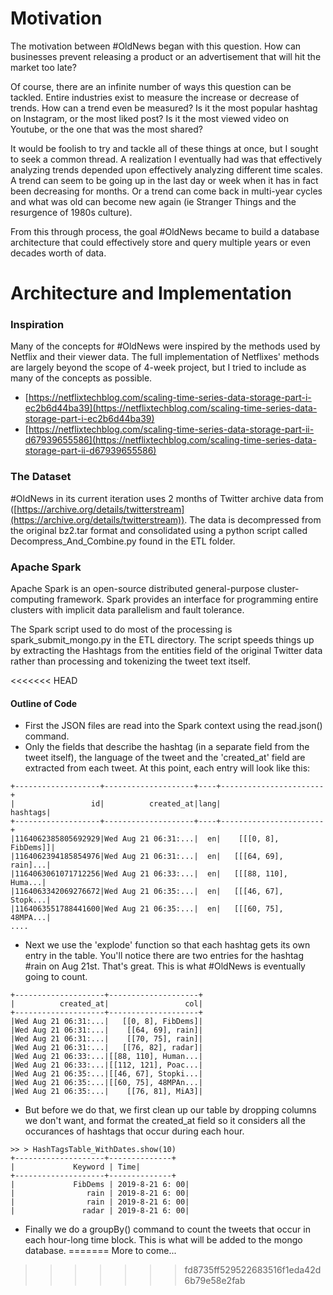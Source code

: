 # Motivation

The motivation between #OldNews began with this question.  How can businesses prevent releasing a product or an advertisement that will hit the market too late?

Of course, there are an infinite number of ways this question can be tackled. Entire industries exist to measure the increase or decrease of trends. How can a trend even be measured? Is it the most popular hashtag on Instagram, or the most liked post?  Is it the most viewed video on Youtube, or the one that was the most shared?

It would be foolish to try and tackle all of these things at once, but I sought to seek a common thread.  A realization I eventually had was that effectively analyzing trends depended upon effectively analyzing different time scales.  A trend can seem to be going up in the last day or week when it has in fact been decreasing for months.  Or a trend can come back in multi-year cycles and what was old can become new again (ie Stranger Things and the resurgence of 1980s culture). 

From this through process, the goal #OldNews became to build a database architecture that could effectively store and query multiple years or even decades worth of data.  

# Architecture and Implementation

### Inspiration

Many of the concepts for #OldNews were inspired by the methods used by Netflix and their viewer data.  The full implementation of Netflixes' methods are largely beyond the scope of  4-week project, but I tried to include as many of the concepts as possible.

- [https://netflixtechblog.com/scaling-time-series-data-storage-part-i-ec2b6d44ba39](https://netflixtechblog.com/scaling-time-series-data-storage-part-i-ec2b6d44ba39)
- [https://netflixtechblog.com/scaling-time-series-data-storage-part-ii-d67939655586](https://netflixtechblog.com/scaling-time-series-data-storage-part-ii-d67939655586)

### The Dataset

#OldNews in its current iteration uses 2 months of Twitter archive data from ([https://archive.org/details/twitterstream](https://archive.org/details/twitterstream)). The data is decompressed from the original bz2.tar format and consolidated using a python script called Decompress_And_Combine.py found in the ETL folder.

### Apache Spark

Apache Spark is an open-source distributed general-purpose cluster-computing framework. Spark provides an interface for programming entire clusters with implicit data parallelism and fault tolerance.

The Spark script used to do most of the processing is spark_submit_mongo.py in the ETL directory. The script speeds things up by extracting the Hashtags from the entities field of the original Twitter data rather than processing and tokenizing the tweet text itself.

<<<<<<< HEAD

#### Outline of Code

* First the JSON files are read into the Spark context using the read.json() command.
* Only the fields that describe the hashtag (in a separate field from the tweet itself), the language of the tweet and the 'created_at' field are extracted from each tweet. At this point, each entry will look like this:

```
+-------------------+--------------------+----+-----------------------+
|                 id|          created_at|lang|               hashtags|
+-------------------+--------------------+----+-----------------------+
|1164062385805692929|Wed Aug 21 06:31:...|  en|    [[[0, 8], FibDems]]|
|1164062394185854976|Wed Aug 21 06:31:...|  en|   [[[64, 69], rain]...|
|1164063061071712256|Wed Aug 21 06:33:...|  en|   [[[88, 110], Huma...|
|1164063342069276672|Wed Aug 21 06:35:...|  en|   [[[46, 67], Stopk...|
|1164063551788441600|Wed Aug 21 06:35:...|  en|   [[[60, 75], 48MPA...|
....
```

* Next we use the 'explode' function so that each hashtag gets its own entry in the table. You'll notice there are two entries for the hashtag #rain on Aug 21st. That's great. This is what #OldNews is eventually going to count. 

```
+--------------------+--------------------+
|          created_at|                 col|
+--------------------+--------------------+
|Wed Aug 21 06:31:...|   [[0, 8], FibDems]|
|Wed Aug 21 06:31:...|    [[64, 69], rain]|
|Wed Aug 21 06:31:...|    [[70, 75], rain]|
|Wed Aug 21 06:31:...|   [[76, 82], radar]|
|Wed Aug 21 06:33:...|[[88, 110], Human...|
|Wed Aug 21 06:33:...|[[112, 121], Poac...|
|Wed Aug 21 06:35:...|[[46, 67], Stopki...|
|Wed Aug 21 06:35:...|[[60, 75], 48MPAn...|
|Wed Aug 21 06:35:...|    [[76, 81], MiA3]|
```

* But before we do that, we first clean up our table by dropping columns we don't want, and format the created_at field so it considers all the occurances of hashtags that occur during each hour. 

```
>> > HashTagsTable_WithDates.show(10)
+--------------------+--------------+
|             Keyword | Time|
+--------------------+--------------+
|             FibDems | 2019-8-21 6: 00|
|                rain | 2019-8-21 6: 00|
|                rain | 2019-8-21 6: 00|
|               radar | 2019-8-21 6: 00|
```

* Finally we do a groupBy() command to count the tweets that occur in each hour-long time block. This is what will be added to the mongo database. 
=======
More to come...
>>>>>>> fd8735ff529522683516f1eda42d6b79e58e2fab
